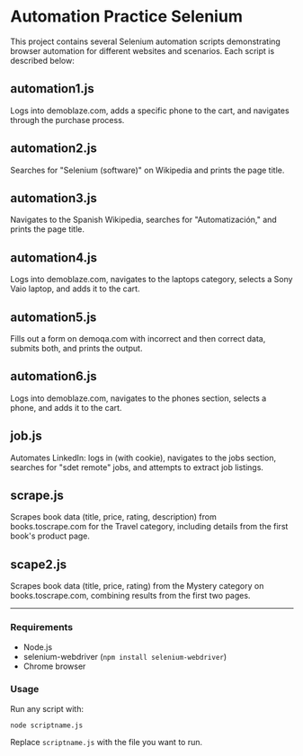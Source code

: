 # Automation Practice Selenium

This project contains several Selenium automation scripts demonstrating browser automation for different websites and scenarios. Each script is described below:

## automation1.js
Logs into demoblaze.com, adds a specific phone to the cart, and navigates through the purchase process.

## automation2.js
Searches for "Selenium (software)" on Wikipedia and prints the page title.

## automation3.js
Navigates to the Spanish Wikipedia, searches for "Automatización," and prints the page title.

## automation4.js
Logs into demoblaze.com, navigates to the laptops category, selects a Sony Vaio laptop, and adds it to the cart.

## automation5.js
Fills out a form on demoqa.com with incorrect and then correct data, submits both, and prints the output.

## automation6.js
Logs into demoblaze.com, navigates to the phones section, selects a phone, and adds it to the cart.

## job.js
Automates LinkedIn: logs in (with cookie), navigates to the jobs section, searches for "sdet remote" jobs, and attempts to extract job listings.

## scrape.js
Scrapes book data (title, price, rating, description) from books.toscrape.com for the Travel category, including details from the first book's product page.

## scape2.js
Scrapes book data (title, price, rating) from the Mystery category on books.toscrape.com, combining results from the first two pages.

---

### Requirements
- Node.js
- selenium-webdriver (`npm install selenium-webdriver`)
- Chrome browser

### Usage
Run any script with:
```
node scriptname.js
```
Replace `scriptname.js` with the file you want to run.
